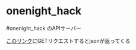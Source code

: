 # onenight_hack
#onenight_hack のAPIサーバー


[このリンク](https://onenight-hack.herokuapp.com/events/choice)にGETリクエストするとjsonが返ってくる
